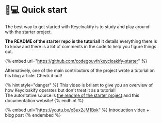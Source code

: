 # 👨💻 Quick start

The best way to get started with Keycloakify is to study and play around with the starter project. &#x20;

**The README of the starter repo is the tutorial!** It details everything there is to know and there is a lot of comments in the code to help you figure things out. &#x20;

{% embed url="https://github.com/codegouvfr/keycloakify-starter" %}

Alternatively, one of the main contributors of the project wrote a tutorial on his blog article. Check it out! &#x20;

{% hint style="danger" %}
This video is brilant to give you an overview of how Keycloakify operates but don't treat it as a tutorial!  \
The autoritative source is [the readme of the starter project](https://github.com/keycloakify/keycloakify-starter) and this documentation website!
{% endhint %}

{% embed url="https://youtu.be/x3ux2JM1Bxk" %}
Introduction video + blog post
{% endembed %}
